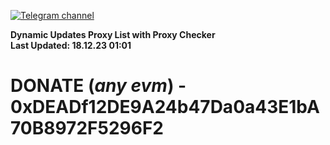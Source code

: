 [![Telegram channel](https://img.shields.io/endpoint?url=https://runkit.io/damiankrawczyk/telegram-badge/branches/master?url=https://t.me/n4z4v0d)](https://t.me/n4z4v0d) 

**Dynamic Updates Proxy List with Proxy Checker**  
**Last Updated: 18.12.23 01:01**

# DONATE (_any evm_) - 0xDEADf12DE9A24b47Da0a43E1bA70B8972F5296F2
